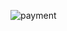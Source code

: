 ![payment](https://user-images.githubusercontent.com/60578475/137448812-d640f784-044f-4371-b389-9157a60f28af.PNG)
